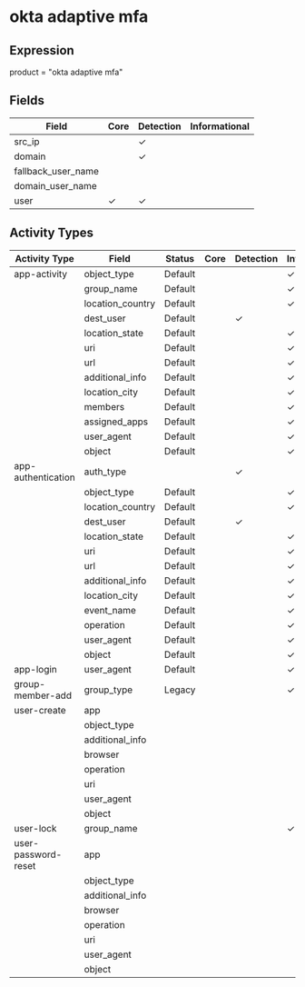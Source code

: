 okta adaptive mfa
=================

Expression
----------

product = "okta adaptive mfa"

Fields
------

| Field              | Core     | Detection | Informational |
| ------------------ | -------- | --------- | ------------- |
| src_ip             |          | &#10003;  |               |
| domain             |          | &#10003;  |               |
| fallback_user_name |          |           |               |
| domain_user_name   |          |           |               |
| user               | &#10003; | &#10003;  |               |

Activity Types
--------------

| Activity Type       | Field            | Status  | Core | Detection | Informational |
| ------------------- | ---------------- | ------- | ---- | --------- | ------------- |
| app-activity        | object_type      | Default |      |           | &#10003;      |
|                     | group_name       | Default |      |           | &#10003;      |
|                     | location_country | Default |      |           | &#10003;      |
|                     | dest_user        | Default |      | &#10003;  |               |
|                     | location_state   | Default |      |           | &#10003;      |
|                     | uri              | Default |      |           | &#10003;      |
|                     | url              | Default |      |           | &#10003;      |
|                     | additional_info  | Default |      |           | &#10003;      |
|                     | location_city    | Default |      |           | &#10003;      |
|                     | members          | Default |      |           | &#10003;      |
|                     | assigned_apps    | Default |      |           | &#10003;      |
|                     | user_agent       | Default |      |           | &#10003;      |
|                     | object           | Default |      |           | &#10003;      |
| app-authentication  | auth_type        |         |      | &#10003;  |               |
|                     | object_type      | Default |      |           | &#10003;      |
|                     | location_country | Default |      |           | &#10003;      |
|                     | dest_user        | Default |      | &#10003;  |               |
|                     | location_state   | Default |      |           | &#10003;      |
|                     | uri              | Default |      |           | &#10003;      |
|                     | url              | Default |      |           | &#10003;      |
|                     | additional_info  | Default |      |           | &#10003;      |
|                     | location_city    | Default |      |           | &#10003;      |
|                     | event_name       | Default |      |           | &#10003;      |
|                     | operation        | Default |      |           | &#10003;      |
|                     | user_agent       | Default |      |           | &#10003;      |
|                     | object           | Default |      |           | &#10003;      |
| app-login           | user_agent       | Default |      |           | &#10003;      |
| group-member-add    | group_type       | Legacy  |      |           | &#10003;      |
| user-create         | app              |         |      |           |               |
|                     | object_type      |         |      |           |               |
|                     | additional_info  |         |      |           |               |
|                     | browser          |         |      |           |               |
|                     | operation        |         |      |           |               |
|                     | uri              |         |      |           |               |
|                     | user_agent       |         |      |           |               |
|                     | object           |         |      |           |               |
| user-lock           | group_name       |         |      |           | &#10003;      |
| user-password-reset | app              |         |      |           |               |
|                     | object_type      |         |      |           |               |
|                     | additional_info  |         |      |           |               |
|                     | browser          |         |      |           |               |
|                     | operation        |         |      |           |               |
|                     | uri              |         |      |           |               |
|                     | user_agent       |         |      |           |               |
|                     | object           |         |      |           |               |

